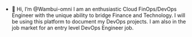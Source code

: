 - 👋 Hi, I’m @Wambui-omni
I am an enthusiastic Cloud FinOps/DevOps Engineer with the unique ability to bridge Finance and Technology. I will be using this platform to document my DevOps projects. I am also in the job market for an entry level DevOps Engineer job. 

